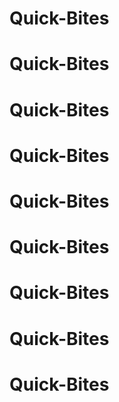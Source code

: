 # Quick-Bites
# Quick-Bites
# Quick-Bites
# Quick-Bites
# Quick-Bites
# Quick-Bites
# Quick-Bites
# Quick-Bites
# Quick-Bites
